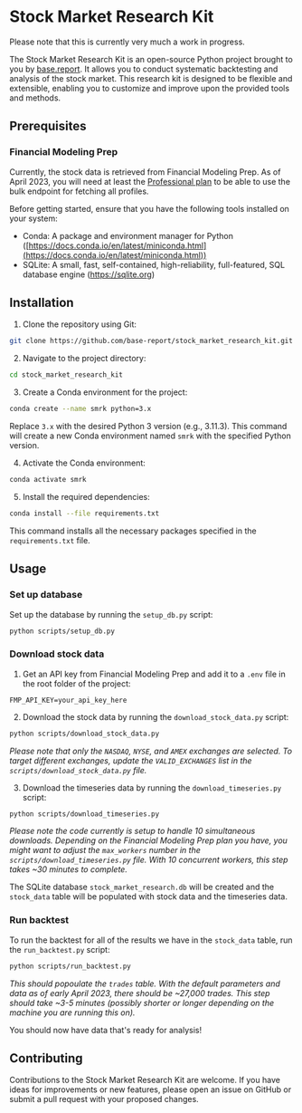 # Stock Market Research Kit

Please note that this is currently very much a work in progress.

The Stock Market Research Kit is an open-source Python project brought to you by [base.report](https://base.report). It allows you to conduct systematic backtesting and analysis of the stock market. This research kit is designed to be flexible and extensible, enabling you to customize and improve upon the provided tools and methods.

## Prerequisites

### Financial Modeling Prep

Currently, the stock data is retrieved from Financial Modeling Prep. As of April 2023, you will need at least the [Professional plan](https://site.financialmodelingprep.com/developer/docs/pricing) to be able to use the bulk endpoint for fetching all profiles.

Before getting started, ensure that you have the following tools installed on your system:

- Conda: A package and environment manager for Python ([https://docs.conda.io/en/latest/miniconda.html](https://docs.conda.io/en/latest/miniconda.html))
- SQLite: A small, fast, self-contained, high-reliability, full-featured, SQL database engine (https://sqlite.org)

## Installation

1.  Clone the repository using Git:

```bash
git clone https://github.com/base-report/stock_market_research_kit.git
```

2.  Navigate to the project directory:

```bash
cd stock_market_research_kit
```

3.  Create a Conda environment for the project:

```bash
conda create --name smrk python=3.x
```

Replace `3.x` with the desired Python 3 version (e.g., 3.11.3). This command will create a new Conda environment named `smrk` with the specified Python version.

4.  Activate the Conda environment:

```bash
conda activate smrk
```

5.  Install the required dependencies:

```bash
conda install --file requirements.txt
```

This command installs all the necessary packages specified in the `requirements.txt` file.

## Usage

### Set up database

Set up the database by running the `setup_db.py` script:

```bash
python scripts/setup_db.py
```

### Download stock data

1. Get an API key from Financial Modeling Prep and add it to a `.env` file in the root folder of the project:

```
FMP_API_KEY=your_api_key_here
```

2. Download the stock data by running the `download_stock_data.py` script:

```bash
python scripts/download_stock_data.py
```

_Please note that only the `NASDAQ`, `NYSE`, and `AMEX` exchanges are selected. To target different exchanges, update the `VALID_EXCHANGES` list in the `scripts/download_stock_data.py` file._

3. Download the timeseries data by running the `download_timeseries.py` script:

```bash
python scripts/download_timeseries.py
```

_Please note the code currently is setup to handle 10 simultaneous downloads. Depending on the Financial Modeling Prep plan you have, you might want to adjust the `max_workers` number in the `scripts/download_timeseries.py` file. With 10 concurrent workers, this step takes ~30 minutes to complete._

The SQLite database `stock_market_research.db` will be created and the `stock_data` table will be populated with stock data and the timeseries data.

### Run backtest

To run the backtest for all of the results we have in the `stock_data` table, run the `run_backtest.py` script:

```bash
python scripts/run_backtest.py
```

_This should popoulate the `trades` table. With the default parameters and data as of early April 2023, there should be ~27,000 trades. This step should take ~3-5 minutes (possibly shorter or longer depending on the machine you are running this on)._

You should now have data that's ready for analysis!

## Contributing

Contributions to the Stock Market Research Kit are welcome. If you have ideas for improvements or new features, please open an issue on GitHub or submit a pull request with your proposed changes.
